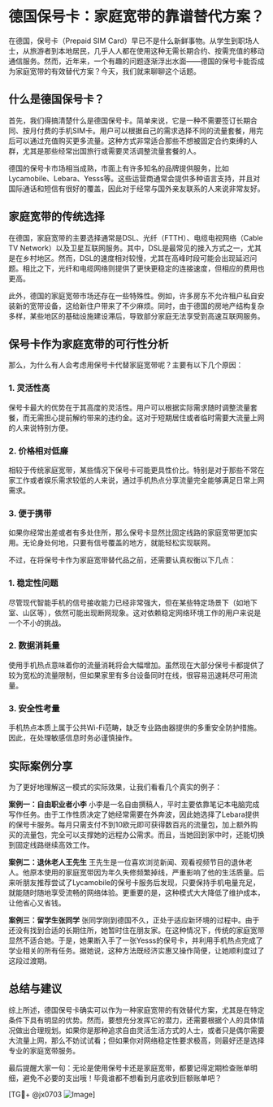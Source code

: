 # 德国保号卡：家庭宽带的靠谱替代方案？

在德国，保号卡（Prepaid SIM Card）早已不是什么新鲜事物。从学生到职场人士，从旅游者到本地居民，几乎人人都在使用这种无需长期合约、按需充值的移动通信服务。然而，近年来，一个有趣的问题逐渐浮出水面——德国的保号卡能否成为家庭宽带的有效替代方案？今天，我们就来聊聊这个话题。

## 什么是德国保号卡？

首先，我们得搞清楚什么是德国保号卡。简单来说，它是一种不需要签订长期合同、按月付费的手机SIM卡。用户可以根据自己的需求选择不同的流量套餐，用完后可以通过充值购买更多流量。这种方式非常适合那些不想被固定合约束缚的人群，尤其是那些经常出国旅行或需要灵活调整流量套餐的人。

德国的保号卡市场相当成熟，市面上有许多知名的品牌提供服务，比如Lycamobile、Lebara、Yesss等。这些运营商通常会提供多种语言支持，并且对国际通话和短信有很好的覆盖，因此对于经常与国外亲友联系的人来说非常友好。

## 家庭宽带的传统选择

在德国，家庭宽带的主要选择通常是DSL、光纤（FTTH）、电缆电视网络（Cable TV Network）以及卫星互联网服务。其中，DSL是最常见的接入方式之一，尤其是在乡村地区。然而，DSL的速度相对较慢，尤其在高峰时段可能会出现延迟问题。相比之下，光纤和电缆网络则提供了更快更稳定的连接速度，但相应的费用也更高。

此外，德国的家庭宽带市场还存在一些特殊性。例如，许多房东不允许租户私自安装新的宽带设备，这给新住户带来了不少麻烦。同时，由于德国的房地产结构复杂多样，某些地区的基础设施建设滞后，导致部分家庭无法享受到高速互联网服务。

## 保号卡作为家庭宽带的可行性分析

那么，为什么有人会考虑用保号卡代替家庭宽带呢？主要有以下几个原因：

### 1. **灵活性高**
   保号卡最大的优势在于其高度的灵活性。用户可以根据实际需求随时调整流量套餐，而无需担心提前解约带来的违约金。这对于短期居住或者临时需要大流量上网的人来说特别方便。

### 2. **价格相对低廉**
   相较于传统家庭宽带，某些情况下保号卡可能更具性价比。特别是对于那些不常在家工作或者娱乐需求较低的人来说，通过手机热点分享流量完全能够满足日常上网需求。

### 3. **便于携带**
   如果你经常出差或者有多处住所，那么保号卡显然比固定线路的家庭宽带更加实用。无论身处何地，只要有信号覆盖的地方，就能轻松实现联网。

不过，在将保号卡作为家庭宽带替代品之前，还需要认真权衡以下几点：

### 1. **稳定性问题**
   尽管现代智能手机的信号接收能力已经非常强大，但在某些特定场景下（如地下室、山区等），依然可能出现断网现象。这对依赖稳定网络环境工作的用户来说是一个不小的挑战。

### 2. **数据消耗量**
   使用手机热点意味着你的流量消耗将会大幅增加。虽然现在大部分保号卡都提供了较为宽松的流量限制，但如果家里有多台设备同时在线，很容易迅速耗尽可用流量。

### 3. **安全性考量**
   手机热点本质上属于公共Wi-Fi范畴，缺乏专业路由器提供的多重安全防护措施。因此，在处理敏感信息时务必谨慎操作。

## 实际案例分享

为了更好地理解这一模式的实际效果，让我们看看几个真实的例子：

**案例一：自由职业者小李**
小李是一名自由撰稿人，平时主要依靠笔记本电脑完成写作任务。由于工作性质决定了她经常需要在外奔波，因此她选择了Lebara提供的保号卡服务。每月只需支付不到10欧元即可获得数百兆的流量包，加上额外购买的流量包，完全可以支撑她的远程办公需求。而且，当她回到家中时，还能切换到固定线路继续高效工作。

**案例二：退休老人王先生**
王先生是一位喜欢浏览新闻、观看视频节目的退休老人。他原本使用的家庭宽带因为年久失修频繁掉线，严重影响了他的生活质量。后来听朋友推荐尝试了Lycamobile的保号卡服务后发现，只要保持手机电量充足，就能随时随地享受流畅的网络体验。更重要的是，这种模式大大降低了维护成本，让他省心又省钱。

**案例三：留学生张同学**
张同学刚到德国不久，正处于适应新环境的过程中。由于还没有找到合适的长期住所，她暂时住在朋友家。在这种情况下，传统的家庭宽带显然不适合她。于是，她果断入手了一张Yesss的保号卡，并利用手机热点完成了学业相关的所有任务。据她说，这种方法既经济实惠又操作简便，让她顺利度过了这段过渡期。

## 总结与建议

综上所述，德国保号卡确实可以作为一种家庭宽带的有效替代方案，尤其是在特定条件下具有明显的优势。然而，要想充分发挥它的潜力，还需要根据个人的具体情况做出合理规划。如果你是那种追求自由灵活生活方式的人士，或者只是偶尔需要大流量上网，那么不妨试试看；但如果你对网络稳定性要求极高，则最好还是选择专业的家庭宽带服务。

最后提醒大家一句：无论是使用保号卡还是家庭宽带，都要记得定期检查账单明细，避免不必要的支出哦！毕竟谁都不想看到月底收到巨额账单吧？

[TG💪+ @jx0703 ![Image](https://github.com/user-attachments/assets/dbca1d08-cadb-493c-b0ec-ad6f7a83f270)]